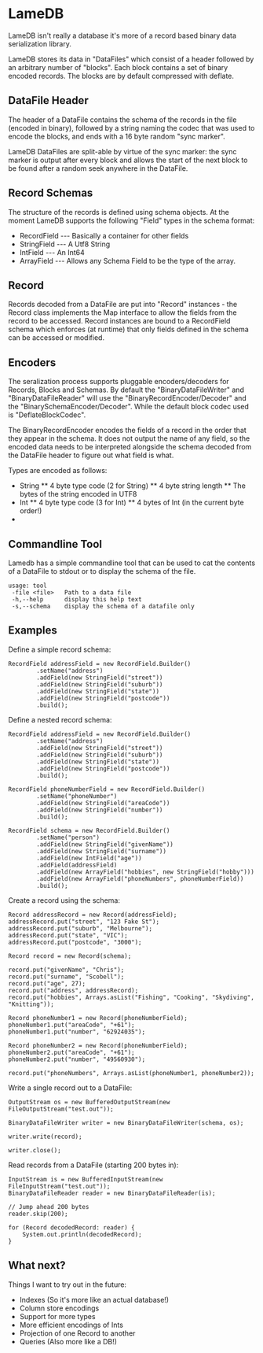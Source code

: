 # LameDB

LameDB isn't really a database it's more of a record based binary data serialization library.

LameDB stores its data in "DataFiles" which consist of a header followed by an arbitrary number of "blocks". Each
block contains a set of binary encoded records. The blocks are by default compressed with deflate.

## DataFile Header
The header of a DataFile contains the schema of the records in the file (encoded in binary), followed by a string
naming the codec that was used to encode the blocks, and ends with a 16 byte random "sync marker".

LameDB DataFiles are split-able by virtue of the sync marker: the sync marker is output after every block and allows
the start of the next block to be found after a random seek anywhere in the DataFile.

## Record Schemas
The structure of the records is defined using schema objects. At the moment LameDB supports the following "Field" types
in the schema format:
* RecordField --- Basically a container for other fields
* StringField --- A Utf8 String
* IntField --- An Int64
* ArrayField --- Allows any Schema Field to be the type of the array.

## Record
Records decoded from a DataFile are put into "Record" instances - the Record class implements the Map interface to
allow the fields from the record to be accessed. Record instances are bound to a RecordField schema which enforces
(at runtime) that only fields defined in the schema can be accessed or modified.

## Encoders
The seralization process supports pluggable encoders/decoders for Records, Blocks and Schemas.
By default the "BinaryDataFileWriter" and "BinaryDataFileReader" will use the "BinaryRecordEncoder/Decoder" and the
"BinarySchemaEncoder/Decoder". While the default block codec used is "DeflateBlockCodec".

The BinaryRecordEncoder encodes the fields of a record in the order that they appear in the schema. It does not
output the name of any field, so the encoded data needs to be interpreted alongside the schema decoded from the
DataFile header to figure out what field is what.

Types are encoded as follows:
* String
** 4 byte type code (2 for String)
** 4 byte string length
** The bytes of the string encoded in UTF8
* Int
** 4 byte type code (3 for Int)
** 4 bytes of Int (in the current byte order!)
*

## Commandline Tool
Lamedb has a simple commandline tool that can be used to cat the contents of a DataFile to stdout or to display the 
schema of the file.

```
usage: tool
 -file <file>   Path to a data file
 -h,--help      display this help text
 -s,--schema    display the schema of a datafile only
```

## Examples

Define a simple record schema:
```
RecordField addressField = new RecordField.Builder()
		.setName("address")
		.addField(new StringField("street"))
		.addField(new StringField("suburb"))
		.addField(new StringField("state"))
		.addField(new StringField("postcode"))
		.build();
```

Define a nested record schema:
```
RecordField addressField = new RecordField.Builder()
		.setName("address")
		.addField(new StringField("street"))
		.addField(new StringField("suburb"))
		.addField(new StringField("state"))
		.addField(new StringField("postcode"))
		.build();

RecordField phoneNumberField = new RecordField.Builder()
		.setName("phoneNumber")
		.addField(new StringField("areaCode"))
		.addField(new StringField("number"))
		.build();

RecordField schema = new RecordField.Builder()
		.setName("person")
		.addField(new StringField("givenName"))
		.addField(new StringField("surname"))
		.addField(new IntField("age"))
		.addField(addressField)
		.addField(new ArrayField("hobbies", new StringField("hobby")))
		.addField(new ArrayField("phoneNumbers", phoneNumberField))
		.build();
```

Create a record using the schema:
```
Record addressRecord = new Record(addressField);
addressRecord.put("street", "123 Fake St");
addressRecord.put("suburb", "Melbourne");
addressRecord.put("state", "VIC");
addressRecord.put("postcode", "3000");

Record record = new Record(schema);

record.put("givenName", "Chris");
record.put("surname", "Scobell");
record.put("age", 27);
record.put("address", addressRecord);
record.put("hobbies", Arrays.asList("Fishing", "Cooking", "Skydiving", "Knitting"));

Record phoneNumber1 = new Record(phoneNumberField);
phoneNumber1.put("areaCode", "+61");
phoneNumber1.put("number", "62924035");

Record phoneNumber2 = new Record(phoneNumberField);
phoneNumber2.put("areaCode", "+61");
phoneNumber2.put("number", "49560930");

record.put("phoneNumbers", Arrays.asList(phoneNumber1, phoneNumber2));
```

Write a single record out to a DataFile:
```
OutputStream os = new BufferedOutputStream(new FileOutputStream("test.out"));

BinaryDataFileWriter writer = new BinaryDataFileWriter(schema, os);

writer.write(record);

writer.close();
```

Read records from a DataFile (starting 200 bytes in):
```
InputStream is = new BufferedInputStream(new FileInputStream("test.out"));
BinaryDataFileReader reader = new BinaryDataFileReader(is);

// Jump ahead 200 bytes
reader.skip(200);

for (Record decodedRecord: reader) {
	System.out.println(decodedRecord);
}
```

## What next?
Things I want to try out in the future:

* Indexes (So it's more like an actual database!)
* Column store encodings
* Support for more types
* More efficient encodings of Ints
* Projection of one Record to another
* Queries (Also more like a DB!)